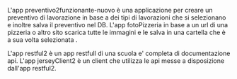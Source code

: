 L'app preventivo2funzionante-nuovo è una applicazione per creare un preventivo di lavorazione in base a dei tipi di lavorazioni che si selezionano e inoltre salva il preventivo nel DB.
L'app fotoPizzeria in base a un url di una pizzeria o altro sito scarica tutte le immagini e le salva in una cartella che è a sua volta selezionata .


L'app restful2 è un app restfull di una scuola e' completa di documentazione api.
L'app jerseyClient2 è un client che utilizza le api messe a disposizione dall'app restful2.

